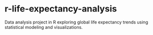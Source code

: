 # r-life-expectancy-analysis
Data analysis project in R exploring global life expectancy trends using statistical modeling and visualizations.
